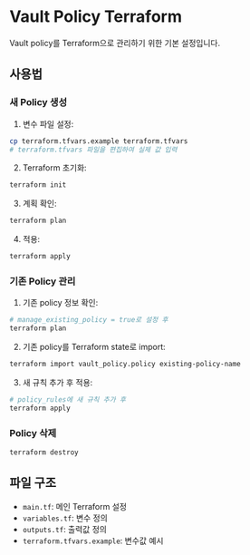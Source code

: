 # Vault Policy Terraform

Vault policy를 Terraform으로 관리하기 위한 기본 설정입니다.

## 사용법

### 새 Policy 생성
1. 변수 파일 설정:
```bash
cp terraform.tfvars.example terraform.tfvars
# terraform.tfvars 파일을 편집하여 실제 값 입력
```

2. Terraform 초기화:
```bash
terraform init
```

3. 계획 확인:
```bash
terraform plan
```

4. 적용:
```bash
terraform apply
```

### 기존 Policy 관리
1. 기존 policy 정보 확인:
```bash
# manage_existing_policy = true로 설정 후
terraform plan
```

2. 기존 policy를 Terraform state로 import:
```bash
terraform import vault_policy.policy existing-policy-name
```

3. 새 규칙 추가 후 적용:
```bash
# policy_rules에 새 규칙 추가 후
terraform apply
```

### Policy 삭제
```bash
terraform destroy
```

## 파일 구조

- `main.tf`: 메인 Terraform 설정
- `variables.tf`: 변수 정의
- `outputs.tf`: 출력값 정의
- `terraform.tfvars.example`: 변수값 예시